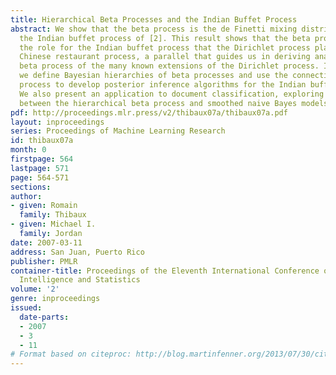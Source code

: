 ```yaml
---
title: Hierarchical Beta Processes and the Indian Buffet Process
abstract: We show that the beta process is the de Finetti mixing distribution underlying
  the Indian buffet process of [2]. This result shows that the beta process plays
  the role for the Indian buffet process that the Dirichlet process plays for the
  Chinese restaurant process, a parallel that guides us in deriving analogs for the
  beta process of the many known extensions of the Dirichlet process. In particular
  we define Bayesian hierarchies of beta processes and use the connection to the beta
  process to develop posterior inference algorithms for the Indian buffet process.
  We also present an application to document classification, exploring a relationship
  between the hierarchical beta process and smoothed naive Bayes models.
pdf: http://proceedings.mlr.press/v2/thibaux07a/thibaux07a.pdf
layout: inproceedings
series: Proceedings of Machine Learning Research
id: thibaux07a
month: 0
firstpage: 564
lastpage: 571
page: 564-571
sections: 
author:
- given: Romain
  family: Thibaux
- given: Michael I.
  family: Jordan
date: 2007-03-11
address: San Juan, Puerto Rico
publisher: PMLR
container-title: Proceedings of the Eleventh International Conference on Artificial
  Intelligence and Statistics
volume: '2'
genre: inproceedings
issued:
  date-parts:
  - 2007
  - 3
  - 11
# Format based on citeproc: http://blog.martinfenner.org/2013/07/30/citeproc-yaml-for-bibliographies/
---
```

